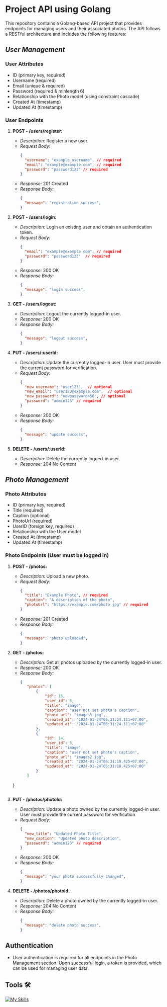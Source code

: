 # Project API using Golang

This repository contains a Golang-based API project that provides endpoints for managing users and their associated photos. The API follows a RESTful architecture and includes the following features:

## *User Management*

### User Attributes
- ID (primary key, required)
- Username (required)
- Email (unique & required)
- Password (required & minlength 6)
- Relationship with the Photo model (using constraint cascade)
- Created At (timestamp)
- Updated At (timestamp)

### User Endpoints

1. **POST - /users/register:**
   - *Description:* Register a new user.
   - *Request Body:*
     ```json
     {
       "username": "example_username", // required
       "email": "example@example.com", // required
       "password": "password123" // required
     }
     ```
   - *Response:* 201 Created
   - *Response Body:*
     ```json
     {
       "message": "registration success", 
     }
     ```

2. **POST - /users/login:**
   - *Description:* Login an existing user and obtain an authentication token.
   - *Request Body:*
     ```json
     {
       "email": "example@example.com", // required
       "password": "password123"  // required
     }
     ```
   - *Response:* 200 OK
   - *Response Body:*
     ```json
     {
       "message": "login success", 
     }
     ```
   
3. **GET - /users/logout:**
   - *Description:* Logout the currently logged-in user.
   - *Response:* 200 OK
   - *Response Body:*
     ```json
     {
       "message": "logout success", 
     }
     ```

4. **PUT - /users/:userId:**
   - *Description:* Update the currently logged-in user. User must provide the current password for verification.
   - *Request Body:*
     ```json
     {
       "new_username": "user123",  // optional
       "new_email": "user123@example.com",  // optional
       "new_password": "newpassword456", // optional
       "password": "admin123" // required
     }
     ```
   - *Response:* 200 OK
   - *Response Body:*
     ```json
     {
       "message": "update success", 
     }
     ```

5. **DELETE - /users/:userId:**
   - *Description:* Delete the currently logged-in user.
   - *Response:* 204 No Content

## *Photo Management*

### Photo Attributes
- ID (primary key, required)
- Title (required)
- Caption (optional)
- PhotoUrl (required)
- UserID (foreign key, required)
- Relationship with the User model
- Created At (timestamp)
- Updated At (timestamp)

### Photo Endpoints (User must be logged in)

1. **POST - /photos:**
   - *Description:* Upload a new photo.
   - *Request Body:*
     ```json
     {
       "title": "Example Photo", // required
       "caption": "A description of the photo",
       "photoUrl": "https://example.com/photo.jpg" // required
     }
     ```
   - *Response:* 201 Created
   - *Response Body:*
     ```json
     {
       "message": "photo uploaded", 
     }
     ```

2. **GET - /photos:**
   - *Description:* Get all photos uploaded by the currently logged-in user.
   - *Response:* 200 OK
   - *Response Body:*
     ```json
     {
        "photos": [
            {
                "id": 15,
                "user_id": 5,
                "title": "image",
                "caption": "user not set photo's caption",
                "photo_url": "images3.jpg",
                "created_at": "2024-01-24T06:31:24.111+07:00",
                "updated_at": "2024-01-24T06:31:24.111+07:00"
            },
            {
                "id": 14,
                "user_id": 5,
                "title": "image",
                "caption": "user not set photo's caption",
                "photo_url": "images2.jpg",
                "created_at": "2024-01-24T06:31:18.425+07:00",
                "updated_at": "2024-01-24T06:31:18.425+07:00"
            }
        ]
    }
     ```

3. **PUT - /photos/photoId:**
   - *Description:* Update a photo owned by the currently logged-in user. User must provide the current password for verification 
   - *Request Body:*
     ```json
     {
       "new_title": "Updated Photo Title",
       "new_caption": "Updated photo description",
       "password": "admin123" // required
     }
     ```
   - *Response:* 200 OK
   - *Response Body:*
     ```json
     {
       "message": "your photo successfully changed", 
     }
     ```

4. **DELETE - /photos/photoId:**
   - *Description:* Delete a photo owned by the currently logged-in user.
   - *Response:* 204 No Content
   - *Response Body:*
     ```json
     {
       "message": "delete photo success", 
     }
     ```

## Authentication
- User authentication is required for all endpoints in the Photo Management section. Upon successful login, a token is provided, which can be used for managing user data.

## Tools 🛠
[![My Skills](https://skillicons.dev/icons?i=go,postman,git,mysql,vscode)](https://skillicons.dev)